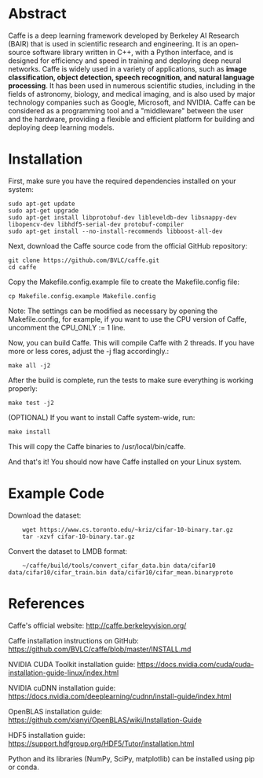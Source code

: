 # Abstract
Caffe is a deep learning framework developed by Berkeley AI Research (BAIR) that is used in scientific research and engineering. It is an open-source software library written in C++, with a Python interface, and is designed for efficiency and speed in training and deploying deep neural networks. Caffe is widely used in a variety of applications, such as **image classification, object detection, speech recognition, and natural language processing**. It has been used in numerous scientific studies, including in the fields of astronomy, biology, and medical imaging, and is also used by major technology companies such as Google, Microsoft, and NVIDIA. Caffe can be considered as a programming tool and a "middleware" between the user and the hardware, providing a flexible and efficient platform for building and deploying deep learning models.

# Installation
First, make sure you have the required dependencies installed on your system:

    sudo apt-get update
    sudo apt-get upgrade
    sudo apt-get install libprotobuf-dev libleveldb-dev libsnappy-dev libopencv-dev libhdf5-serial-dev protobuf-compiler
    sudo apt-get install --no-install-recommends libboost-all-dev
Next, download the Caffe source code from the official GitHub repository:

    git clone https://github.com/BVLC/caffe.git
    cd caffe
Copy the Makefile.config.example file to create the Makefile.config file:

    cp Makefile.config.example Makefile.config

Note: The settings can be modified as necessary by opening the Makefile.config, for example, if you want to use the CPU version of Caffe, uncomment the CPU_ONLY := 1 line.

Now, you can build Caffe. This will compile Caffe with 2 threads. If you have more or less cores, adjust the -j flag accordingly.:

    make all -j2

After the build is complete, run the tests to make sure everything is working properly:

    make test -j2

(OPTIONAL) If you want to install Caffe system-wide, run:

    make install 

This will copy the Caffe binaries to /usr/local/bin/caffe.

And that's it! You should now have Caffe installed on your Linux system.

# Example Code
Download the dataset:

        wget https://www.cs.toronto.edu/~kriz/cifar-10-binary.tar.gz
        tar -xzvf cifar-10-binary.tar.gz
Convert the dataset to LMDB format:

        ~/caffe/build/tools/convert_cifar_data.bin data/cifar10 data/cifar10/cifar_train.bin data/cifar10/cifar_mean.binaryproto
        
       
        



# References 
Caffe's official website: http://caffe.berkeleyvision.org/

Caffe installation instructions on GitHub: https://github.com/BVLC/caffe/blob/master/INSTALL.md

NVIDIA CUDA Toolkit installation guide: https://docs.nvidia.com/cuda/cuda-installation-guide-linux/index.html

NVIDIA cuDNN installation guide: https://docs.nvidia.com/deeplearning/cudnn/install-guide/index.html

OpenBLAS installation guide: https://github.com/xianyi/OpenBLAS/wiki/Installation-Guide

HDF5 installation guide: https://support.hdfgroup.org/HDF5/Tutor/installation.html

Python and its libraries (NumPy, SciPy, matplotlib) can be installed using pip or conda.
